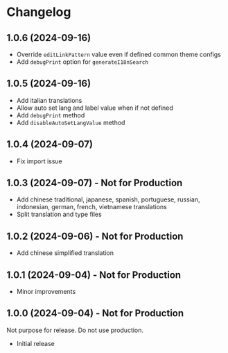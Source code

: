 # Changelog

## 1.0.6 (2024-09-16)

- Override `editLinkPattern` value even if defined common theme configs
- Add `debugPrint` option for `generateI18nSearch`

## 1.0.5 (2024-09-16)

- Add italian translations
- Allow auto set lang and label value when if not defined
- Add `debugPrint` method
- Add `disableAutoSetLangValue` method

## 1.0.4 (2024-09-07)

- Fix import issue

## 1.0.3 (2024-09-07) - Not for Production

- Add chinese traditional, japanese, spanish, portuguese, russian, indonesian, german, french, vietnamese translations
- Split translation and type files

## 1.0.2 (2024-09-06) - Not for Production

- Add chinese simplified translation

## 1.0.1 (2024-09-04) - Not for Production

- Minor improvements

## 1.0.0 (2024-09-04) - Not for Production

Not purpose for release. Do not use production.

- Initial release
